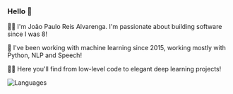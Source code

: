 ### Hello 👋

👨‍💻 I'm João Paulo Reis Alvarenga. I'm passionate about building software since I was 8!

🤖 I've been working with machine learning since 2015, working mostly with Python, NLP and Speech!

👨‍🔬 Here you'll find from low-level code to elegant deep learning projects!

![Languages](https://github-readme-stats.vercel.app/api/top-langs/?username=joaoalvarenga&hide_title=true&langs_count=6&text_color=738ca8&bg_color=091011&layout=compact)
